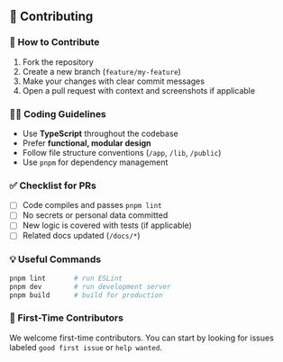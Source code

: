 ## 🤝 Contributing

### 📌 How to Contribute

1. Fork the repository
2. Create a new branch (`feature/my-feature`)
3. Make your changes with clear commit messages
4. Open a pull request with context and screenshots if applicable

### 🧑‍💻 Coding Guidelines

* Use **TypeScript** throughout the codebase
* Prefer **functional, modular design**
* Follow file structure conventions (`/app`, `/lib`, `/public`)
* Use `pnpm` for dependency management

### ✅ Checklist for PRs

* [ ] Code compiles and passes `pnpm lint`
* [ ] No secrets or personal data committed
* [ ] New logic is covered with tests (if applicable)
* [ ] Related docs updated (`/docs/*`)

### 💡 Useful Commands

```bash
pnpm lint       # run ESLint
pnpm dev        # run development server
pnpm build      # build for production
```

### 🙌 First-Time Contributors

We welcome first-time contributors. You can start by looking for issues labeled `good first issue` or `help wanted`.
